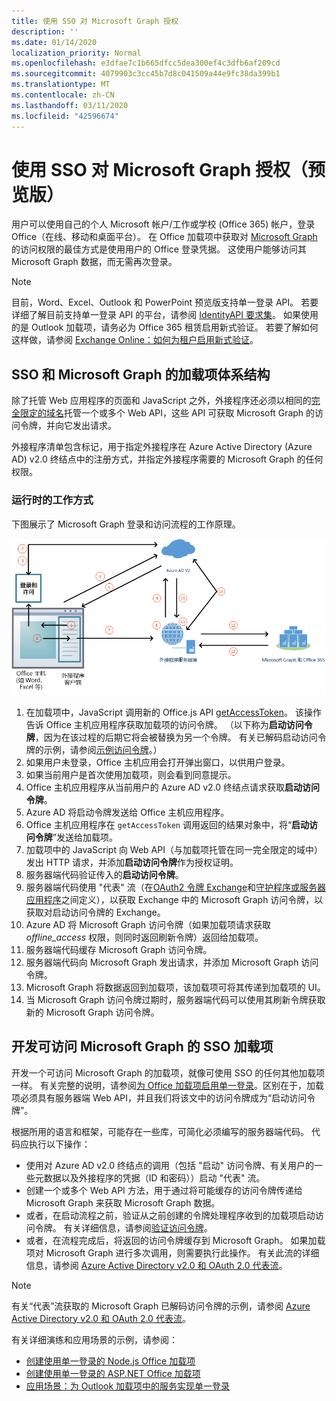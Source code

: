 ```yaml
---
title: 使用 SSO 对 Microsoft Graph 授权
description: ''
ms.date: 01/14/2020
localization_priority: Normal
ms.openlocfilehash: e3dfae7c1b665dfcc5dea300ef4c3dfb6af209cd
ms.sourcegitcommit: 4079903c3cc45b7d8c041509a44e9fc38da399b1
ms.translationtype: MT
ms.contentlocale: zh-CN
ms.lasthandoff: 03/11/2020
ms.locfileid: "42596674"
---
```

# <a name="authorize-to-microsoft-graph-with-sso-preview"></a>使用 SSO 对 Microsoft Graph 授权（预览版）

用户可以使用自己的个人 Microsoft 帐户/工作或学校 (Office 365) 帐户，登录 Office（在线、移动和桌面平台）。 在 Office 加载项中获取对 [Microsoft Graph](https://developer.microsoft.com/graph/docs) 的访问权限的最佳方式是使用用户的 Office 登录凭据。 这使用户能够访问其 Microsoft Graph 数据，而无需再次登录。 

> [!NOTE]
> 目前，Word、Excel、Outlook 和 PowerPoint 预览版支持单一登录 API。 若要详细了解目前支持单一登录 API 的平台，请参阅 [IdentityAPI 要求集](../reference/requirement-sets/identity-api-requirement-sets.md)。 如果使用的是 Outlook 加载项，请务必为 Office 365 租赁启用新式验证。 若要了解如何这样做，请参阅 [Exchange Online：如何为租户启用新式验证](https://social.technet.microsoft.com/wiki/contents/articles/32711.exchange-online-how-to-enable-your-tenant-for-modern-authentication.aspx)。

## <a name="add-in-architecture-for-sso-and-microsoft-graph"></a>SSO 和 Microsoft Graph 的加载项体系结构

除了托管 Web 应用程序的页面和 JavaScript 之外，外接程序还必须以相同的[完全限定的域名](/windows/desktop/DNS/f-gly#_dns_fully_qualified_domain_name_fqdn__gly)托管一个或多个 Web API，这些 API 可获取 Microsoft Graph 的访问令牌，并向它发出请求。

外接程序清单包含标记，用于指定外接程序在 Azure Active Directory (Azure AD) v2.0 终结点中的注册方式，并指定外接程序需要的 Microsoft Graph 的任何权限。

### <a name="how-it-works-at-runtime"></a>运行时的工作方式

下图展示了 Microsoft Graph 登录和访问流程的工作原理。

![显示 SSO 流程的关系图](../images/sso-access-to-microsoft-graph.png)

1. 在加载项中，JavaScript 调用新的 Office.js API [getAccessToken](/javascript/api/office-runtime/officeruntime.auth#getaccesstoken-options-)。 该操作告诉 Office 主机应用程序获取加载项的访问令牌。 （以下称为**启动访问令牌**，因为在该过程的后期它将会被替换为另一个令牌。 有关已解码启动访问令牌的示例，请参阅[示例访问令牌](sso-in-office-add-ins.md#example-access-token)。）
2. 如果用户未登录，Office 主机应用会打开弹出窗口，以供用户登录。
3. 如果当前用户是首次使用加载项，则会看到同意提示。
4. Office 主机应用程序从当前用户的 Azure AD v2.0 终结点请求获取**启动访问令牌**。
5. Azure AD 将启动令牌发送给 Office 主机应用程序。
6. Office 主机应用程序在 `getAccessToken` 调用返回的结果对象中，将“**启动访问令牌**”发送给加载项。
7. 加载项中的 JavaScript 向 Web API（与加载项托管在同一完全限定的域中）发出 HTTP 请求，并添加**启动访问令牌**作为授权证明。
8. 服务器端代码验证传入的**启动访问令牌**。
9. 服务器端代码使用 "代表" 流（在[OAuth2 令牌 Exchange](https://tools.ietf.org/html/draft-ietf-oauth-token-exchange-02)和[守护程序或服务器应用程序](/azure/active-directory/develop/active-directory-authentication-scenarios)之间定义），以获取 Exchange 中的 Microsoft Graph 访问令牌，以获取对启动访问令牌的 Exchange。
10. Azure AD 将 Microsoft Graph 访问令牌（如果加载项请求获取 *offline_access* 权限，则同时返回刷新令牌）返回给加载项。
11. 服务器端代码缓存 Microsoft Graph 访问令牌。
12. 服务器端代码向 Microsoft Graph 发出请求，并添加 Microsoft Graph 访问令牌。
13. Microsoft Graph 将数据返回到加载项，该加载项可将其传递到加载项的 UI。
14. 当 Microsoft Graph 访问令牌过期时，服务器端代码可以使用其刷新令牌获取新的 Microsoft Graph 访问令牌。

## <a name="develop-an-sso-add-in-that-accesses-microsoft-graph"></a>开发可访问 Microsoft Graph 的 SSO 加载项

开发一个可访问 Microsoft Graph 的加载项，就像可使用 SSO 的任何其他加载项一样。 有关完整的说明，请参阅[为 Office 加载项启用单一登录](../develop/sso-in-office-add-ins.md)。区别在于，加载项必须具有服务器端 Web API，并且我们将该文中的访问令牌成为“启动访问令牌”。

根据所用的语言和框架，可能存在一些库，可简化必须编写的服务器端代码。 代码应执行以下操作：

* 使用对 Azure AD v2.0 终结点的调用（包括 "启动" 访问令牌、有关用户的一些元数据以及外接程序的凭据（ID 和密码））启动 "代表" 流。
* 创建一个或多个 Web API 方法，用于通过将可能缓存的访问令牌传递给 Microsoft Graph 来获取 Microsoft Graph 数据。
* 或者，在启动流程之前，验证从之前创建的令牌处理程序收到的加载项启动访问令牌。 有关详细信息，请参阅[验证访问令牌](sso-in-office-add-ins.md#validate-the-access-token)。 
* 或者，在流程完成后，将返回的访问令牌缓存到 Microsoft Graph。 如果加载项对 Microsoft Graph 进行多次调用，则需要执行此操作。 有关此流的详细信息，请参阅 [Azure Active Directory v2.0 和 OAuth 2.0 代表流](/azure/active-directory/develop/active-directory-v2-protocols-oauth-on-behalf-of)。

> [!NOTE]
> 有关“代表”流获取的 Microsoft Graph 已解码访问令牌的示例，请参阅 [Azure Active Directory v2.0 和 OAuth 2.0 代表流](/azure/active-directory/develop/active-directory-v2-protocols-oauth-on-behalf-of)。

有关详细演练和应用场景的示例，请参阅：

* [创建使用单一登录的 Node.js Office 加载项](create-sso-office-add-ins-nodejs.md)
* [创建使用单一登录的 ASP.NET Office 加载项](create-sso-office-add-ins-aspnet.md)
* [应用场景：为 Outlook 加载项中的服务实现单一登录](../outlook/implement-sso-in-outlook-add-in.md)
